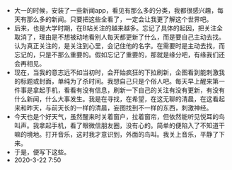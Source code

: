 
- 大一的时候，安装了一些新闻app，看见有那么多的分类，我都很感兴趣，每天有那么多的新闻。只要把这些全看了，一定会让我更了解这个世界吧。
- 后来，也是大学时期，在B站关注的越来越多。忘记了具体的起因，把关注全取消了，理由是不想被动地看别人每天都更新了什么，而是要自己主动去找。认为真正关注的，是关注到心里，会记住他的名字。在需要时是主动去找，而忘记的，只是不那么重要的。假如忘记了重要的，那就是缘分吧，有缘我们还会再相见。
- 现在，当我的意志远不如当初时，会开始疯狂的下拉刷新，企图看到能刺激我的标题或封面，单纯为了杀时间。我想自己只是个俗人吧。每天早上醒来第一件事是拿起手机，看看有没有信息，刷新一下自己的关注有没有更新，有没有什么新闻，什么大事发生。我是在寻找，在希望，在这无聊的清晨，在这看起来和昨天，与前天长的一样的清晨，妄图找到不一样的东西，刺激神经。
- 今天也是个好天气，虽然醒来时关着窗户，拉着窗帘，但依然能听见悦耳的鸟叫声。我拿起手机，看了眼微信朋友圈，没有心的。简单的便陷入了不知道干嘛的境地。打开音乐，这时我才意识到，外面的鸟叫。我关上音乐，平静了下来。
- 于是，便写下这些。
- 2020-3-22 7:50
